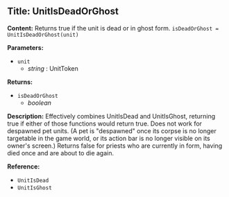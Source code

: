 ## Title: UnitIsDeadOrGhost

**Content:**
Returns true if the unit is dead or in ghost form.
`isDeadOrGhost = UnitIsDeadOrGhost(unit)`

**Parameters:**
- `unit`
  - *string* : UnitToken

**Returns:**
- `isDeadOrGhost`
  - *boolean*

**Description:**
Effectively combines UnitIsDead and UnitIsGhost, returning true if either of those functions would return true.
Does not work for despawned pet units. (A pet is "despawned" once its corpse is no longer targetable in the game world, or its action bar is no longer visible on its owner's screen.)
Returns false for priests who are currently in form, having died once and are about to die again.

**Reference:**
- `UnitIsDead`
- `UnitIsGhost`